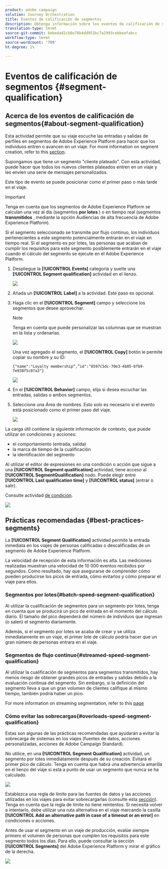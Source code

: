 ```yaml
---
product: adobe campaign
solution: Journey Orchestration
title: Eventos de calificación de segmentos
description: Obtenga información sobre los eventos de calificación de segmentos
translation-type: tm+mt
source-git-commit: 6ebedad2cb8e78b4dd953bc7a2993cebbeefabcc
workflow-type: tm+mt
source-wordcount: '709'
ht-degree: 1%

---
```



# Eventos de calificación de segmentos {#segment-qualification}

## Acerca de los eventos de calificación de segmentos{#about-segment-qualification}

Esta actividad permite que su viaje escuche las entradas y salidas de perfiles en segmentos de Adobe Experience Platform para hacer que los individuos entren o avancen en un viaje. For more information on segment creation, refer to this [section](../segment/about-segments.md).

Supongamos que tiene un segmento &quot;cliente plateado&quot;. Con esta actividad, puede hacer que todos los nuevos clientes plateados entren en un viaje y les envíen una serie de mensajes personalizados.

Este tipo de evento se puede posicionar como el primer paso o más tarde en el viaje.

>[!IMPORTANT]
>
>Tenga en cuenta que los segmentos de Adobe Experience Platform se calculan una vez al día (segmentos **por lotes** ) o en tiempo real (segmentos **transmitidos** , mediante la opción Audiencias de alta frecuencia de Adobe Experience Platform).
>
>Si el segmento seleccionado se transmite por flujo continuo, los individuos pertenecientes a este segmento potencialmente entrarán en el viaje en tiempo real. Si el segmento es por lotes, las personas que acaban de cumplir los requisitos para este segmento posiblemente entrarán en el viaje cuando el cálculo del segmento se ejecute en el Adobe Experience Platform.


1. Despliegue la **[!UICONTROL Events]** categoría y suelte una **[!UICONTROL Segment qualification]** actividad en el lienzo.

   ![](../assets/segment5.png)

1. Añada un **[!UICONTROL Label]** a la actividad. Este paso es opcional.

1. Haga clic en el **[!UICONTROL Segment]** campo y seleccione los segmentos que desee aprovechar.

   >[!NOTE]
   >
   >Tenga en cuenta que puede personalizar las columnas que se muestran en la lista y ordenarlas.

   ![](../assets/segment6.png)

   Una vez agregado el segmento, el **[!UICONTROL Copy]** botón le permite copiar su nombre y su ID:

   `{"name":"Loyalty membership“,”id":"8597c5dc-70e3-4b05-8fb9-7e938f5c07a3"}`

   ![](../assets/segment-copy.png)

1. En el **[!UICONTROL Behavior]** campo, elija si desea escuchar las entradas, salidas o ambos segmentos.

1. Seleccione una Área de nombres. Esto solo es necesario si el evento está posicionado como el primer paso del viaje.

   ![](../assets/segment7.png)

La carga útil contiene la siguiente información de contexto, que puede utilizar en condiciones y acciones:

* el comportamiento (entrada, salida)
* la marca de tiempo de la cualificación
* la identificación del segmento

Al utilizar el editor de expresiones en una condición o acción que sigue a una **[!UICONTROL Segment qualification]** actividad, tiene acceso al **[!UICONTROL SegmentQualification]** nodo. Puede elegir entre **[!UICONTROL Last qualification time]** y **[!UICONTROL status]** (entrar o salir).

Consulte actividad [de condición](../building-journeys/condition-activity.md#about_condition).

![](../assets/segment8.png)

## Prácticas recomendadas {#best-practices-segments}

La **[!UICONTROL Segment Qualification]** actividad permite la entrada inmediata en los viajes de personas calificadas o descalificadas de un segmento de Adobe Experience Platform.

La velocidad de recepción de esta información es alta. Las mediciones realizadas muestran una velocidad de 10 000 eventos recibidos por segundos. Como resultado, hay que asegurarse de comprender cómo pueden producirse los picos de entrada, cómo evitarlos y cómo preparar el viaje para ellos.

### Segmentos por lotes{#batch-speed-segment-qualification}

Al utilizar la cualificación de segmentos para un segmento por lotes, tenga en cuenta que se producirá un pico de entrada en el momento del cálculo diario. El tamaño del pico dependerá del número de individuos que ingresan (o salen) el segmento diariamente.

Además, si el segmento por lotes se acaba de crear y se utiliza inmediatamente en un viaje, el primer lote de cálculo podría hacer que un gran número de personas entrara en el viaje.

### Segmentos de flujo continuo{#streamed-speed-segment-qualification}

Al utilizar la cualificación de segmentos para segmentos transmitidos, hay menos riesgo de obtener grandes picos de entradas y salidas debido a la evaluación continua del segmento. Sin embargo, si la definición del segmento lleva a que un gran volumen de clientes califique al mismo tiempo, también podría haber un pico.

For more information on streaming segmentation, refer to this [page](https://experienceleague.adobe.com/docs/experience-platform/segmentation/api/streaming-segmentation.html#api)

### Cómo evitar las sobrecargas{#overloads-speed-segment-qualification}

Estas son algunas de las prácticas recomendadas que ayudarán a evitar la sobrecarga de sistemas en los viajes (fuentes de datos, acciones personalizadas, acciones de Adobe Campaign Standard).

No utilice, en una **[!UICONTROL Segment Qualification]** actividad, un segmento por lotes inmediatamente después de su creación. Evitará el primer pico de cálculo. Tenga en cuenta que habrá una advertencia amarilla en el lienzo del viaje si está a punto de usar un segmento que nunca se ha calculado.

![](../assets/segment-error.png)

Establezca una regla de límite para las fuentes de datos y las acciones utilizadas en los viajes para evitar sobrecargarlas (consulte esta [sección](../api/capping.md)). Tenga en cuenta que la regla de límite no tiene reintentos. Si necesita volver a intentarlo, debe utilizar una ruta alternativa en el viaje marcando la casilla **[!UICONTROL Add an alternative path in case of a timeout or an error]** en condiciones o acciones.

Antes de usar el segmento en un viaje de producción, evalúe siempre primero el volumen de personas que cumplen los requisitos para este segmento todos los días. Para ello, puede consultar la sección **[!UICONTROL Segments]** del Adobe Experience Platform y mirar el gráfico de la derecha.

![](../assets/segment-overload.png)
